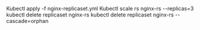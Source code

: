 Kubectl apply -f nginx-replicaset.yml
Kubectl scale rs nginx-rs --replicas=3
kubectl delete replicaset nginx-rs
kubectl delete replicaset nginx-rs --cascade=orphan